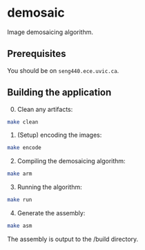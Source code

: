 # demosaic

Image demosaicing algorithm.

## Prerequisites
You should be on `seng440.ece.uvic.ca`.

## Building the application

0. Clean any artifacts:
```bash
make clean
```

1. (Setup) encoding the images:
```bash
make encode
```

2. Compiling the demosaicing algorithm:
```bash
make arm
```

3. Running the algorithm:
```bash
make run
```

4. Generate the assembly:
```bash
make asm
```

The assembly is output to the /build directory.
